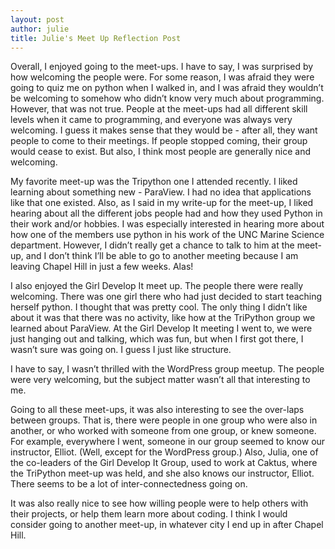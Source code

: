 ```yaml
---
layout: post
author: julie
title: Julie's Meet Up Reflection Post
---
```


Overall, I enjoyed going to the meet-ups. I have to say, I was surprised by how welcoming the people were. For some reason, I was afraid they were going to quiz me on python when I walked in, and I was afraid they wouldn’t be welcoming to somehow who didn’t know very much about programming. However, that was not true. People at the meet-ups had all different skill levels when it came to programming, and everyone was always very welcoming. I guess it makes sense that they would be - after all, they want people to come to their meetings. If people stopped coming, their group would cease to exist. But also, I think most people are generally nice and welcoming.

My favorite meet-up was the Tripython one I attended recently. I liked learning about something new - ParaView. I had no idea that applications like that one existed. Also, as I said in my write-up for the meet-up, I liked hearing about all the different jobs people had and how they used Python in  their work and/or hobbies. I was especially interested in hearing more about how one of the members use python in his work of the UNC Marine Science department. However, I didn’t really get a chance to talk to him at the meet-up, and I don’t think I’ll be able to go to another meeting because I am leaving Chapel Hill in just a few weeks. Alas!

I also enjoyed the Girl Develop It meet up. The people there were really welcoming. There was one girl there who had just decided to start teaching herself python. I thought that was pretty cool.  The only thing I didn’t like about it was that there was no activity, like how at the TriPython group we learned about ParaView. At the Girl Develop It meeting I went to, we were just hanging out and talking, which was fun, but when I first got there, I wasn’t sure was going on. I guess I just like structure.

I have to say, I wasn’t thrilled with the WordPress group meetup. The people were very welcoming, but the subject matter wasn’t all that interesting to me. 

Going to all these meet-ups, it was also interesting to see the over-laps between groups. That is, there were people in one group who were also in another, or who worked with someone from one group, or knew someone. For example, everywhere I went, someone in our group seemed to know our instructor, Elliot. (Well, except for the WordPress group.) Also, Julia, one of the co-leaders of the Girl Develop It Group, used to work at Caktus, where the TriPython meet-up was held, and she also knows our instructor, Elliot. There seems to be a lot of inter-connectedness going on.

It was also really nice to see how willing people were to help others with their projects, or help them learn more about coding. I think I would consider going to another meet-up, in whatever city I end up in after Chapel Hill. 